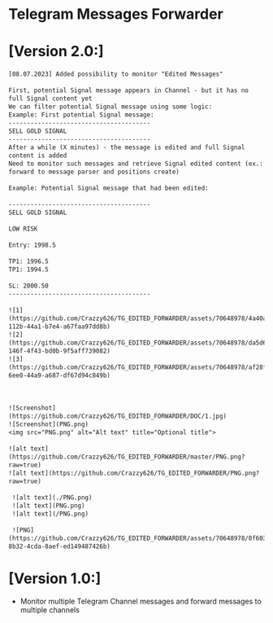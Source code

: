 # Telegram Messages Forwarder

# [Version 2.0:]

    [08.07.2023] Added possibility to monitor "Edited Messages"

    First, potential Signal message appears in Channel - but it has no full Signal content yet
    We can filter potential Signal message using some logic:
    Example: First potential Signal message:
    ---------------------------------------
    SELL GOLD SIGNAL
    ---------------------------------------
    After a while (X minutes) - the message is edited and full Signal content is added
    Need to monitor such messages and retrieve Signal edited content (ex.: forward to message parser and positions create)

    Example: Potential Signal message that had been edited:

    ---------------------------------------
    SELL GOLD SIGNAL

    LOW RISK

    Entry: 1998.5

    TP1: 1996.5
    TP1: 1994.5

    SL: 2000.50
    ---------------------------------------

    ![1](https://github.com/Crazzy626/TG_EDITED_FORWARDER/assets/70648978/4a40a1ce-112b-44a1-b7e4-a67faa97dd8b)
    ![2](https://github.com/Crazzy626/TG_EDITED_FORWARDER/assets/70648978/da5d6c46-146f-4f43-bd0b-9f5aff739082)
    ![3](https://github.com/Crazzy626/TG_EDITED_FORWARDER/assets/70648978/af28ff47-6ee0-44a9-a687-df67d94c849b)


   
    ![Screenshot](https://github.com/Crazzy626/TG_EDITED_FORWARDER/DOC/1.jpg)
    ![Screenshot](PNG.png)
    <img src="PNG.png" alt="Alt text" title="Optional title">

    ![alt text](https://github.com/Crazzy626/TG_EDITED_FORWARDER/master/PNG.png?raw=true)
    ![alt text](https://github.com/Crazzy626/TG_EDITED_FORWARDER/PNG.png?raw=true)

     ![alt text](./PNG.png)
     ![alt text](PNG.png)
     ![alt text](/PNG.png)

     ![PNG](https://github.com/Crazzy626/TG_EDITED_FORWARDER/assets/70648978/0f603fda-8b32-4cda-8aef-ed149487426b)


# [Version 1.0:]

- Monitor multiple Telegram Channel messages and forward messages to multiple channels 
